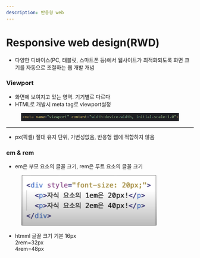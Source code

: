 ```yaml
---
description: 반응형 web
---
```


# Responsive web design(RWD)

* 다양한 디바이스(PC, 태블릿, 스마트폰 등)에서 웹사이트가 최적화되도록 화면 크기를 자동으로 조절하는 웹 개발 개념&#x20;

### Viewport

* 화면에 보여지고 있는 영역. 기기별로 다르다
* HTML로 개발시 meta tag로 viewport설정

<figure><img src="../../../../.gitbook/assets/image (11).png" alt=""><figcaption></figcaption></figure>

***

* px(픽셀) 절대 유지 단위, 가변성없음, 반응형 웹에 적합하지 않음

### em & rem

* em은 부모 요소의 글꼴 크기, rem은 루트 요소의 글꼴 크기

<div align="left"><figure><img src="../../../../.gitbook/assets/image (1) (1) (1) (1).png" alt="" width="365"><figcaption></figcaption></figure></div>

* htmml 글꼴 크기 기본 16px\
  2rem=32px\
  4rem=48px











